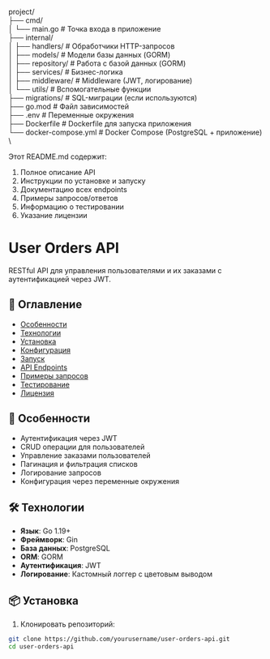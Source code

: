 project/                                                            \
├── cmd/                                                            \
│   └── main.go          # Точка входа в приложение                 \
├── internal/                                                       \
│   ├── handlers/        # Обработчики HTTP-запросов                \
│   ├── models/          # Модели базы данных (GORM)                \
│   ├── repository/      # Работа с базой данных (GORM)             \
│   ├── services/        # Бизнес-логика                            \
│   ├── middleware/      # Middleware (JWT, логирование)            \
│   └── utils/           # Вспомогательные функции                  \
├── migrations/          # SQL-миграции (если используются)         \
├── go.mod               # Файл зависимостей                        \
├── .env                 # Переменные окружения                     \
├── Dockerfile           # Dockerfile для запуска приложения        \
└── docker-compose.yml   # Docker Compose (PostgreSQL + приложение) \

Этот README.md содержит:
1. Полное описание API
2. Инструкции по установке и запуску
3. Документацию всех endpoints
4. Примеры запросов/ответов
5. Информацию о тестировании
6. Указание лицензии


# User Orders API

RESTful API для управления пользователями и их заказами с аутентификацией через JWT.

## 📌 Оглавление
- [Особенности](#-особенности)
- [Технологии](#-технологии)
- [Установка](#-установка)
- [Конфигурация](#-конфигурация)
- [Запуск](#-запуск)
- [API Endpoints](#-api-endpoints)
- [Примеры запросов](#-примеры-запросов)
- [Тестирование](#-тестирование)
- [Лицензия](#-лицензия)

## 🌟 Особенности
- Аутентификация через JWT
- CRUD операции для пользователей
- Управление заказами пользователей
- Пагинация и фильтрация списков
- Логирование запросов
- Конфигурация через переменные окружения

## 🛠 Технологии
- **Язык**: Go 1.19+
- **Фреймворк**: Gin
- **База данных**: PostgreSQL
- **ORM**: GORM
- **Аутентификация**: JWT
- **Логирование**: Кастомный логгер с цветовым выводом

## 📦 Установка

1. Клонировать репозиторий:
```bash
git clone https://github.com/yourusername/user-orders-api.git
cd user-orders-api

